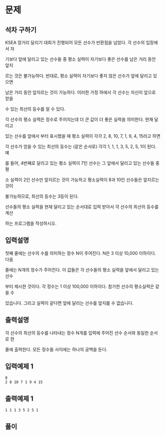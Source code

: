 # 문제

##  석차 구하기

KSEA 장거리 달리기 대회가 진행되어 모든 선수가 반환점을 넘었다. 각 선수의 입장에서 자

기보다 앞에 달리고 있는 선수들 중 평소 실력이 자기보다 좋은 선수를 남은 거리 동안 앞지

르는 것은 불가능하다. 반대로, 평소 실력이 자기보다 좋지 않은 선수가 앞에 달리고 있으면 

남은 거리 동안 앞지르는 것이 가능하다. 이러한 가정 하에서 각 선수는 자신이 앞으로 얻을 

수 있는 최선의 등수를 알 수 있다.

각 선수의 평소 실력은 정수로 주어지는데 더 큰 값이 더 좋은 실력을 의미한다. 현재 달리고 

있는 선수를 앞에서 부터 표시했을 때 평소 실력이 각각 2, 8, 10, 7, 1, 9, 4, 15라고 하면 

각 선수가 얻을 수 있는 최선의 등수는 (같은 순서로) 각각 1, 1, 1, 3, 5, 2, 5, 1이 된다. 예

를 들어, 4번째로 달리고 있는 평소 실력이 7인 선수는 그 앞에서 달리고 있는 선수들 중 평

소 실력이 2인 선수만 앞지르는 것이 가능하고 평소실력이 8과 10인 선수들은 앞지르는 것이 

불가능하므로, 최선의 등수는 3등이 된다.

선수들의 평소 실력을 현재 달리고 있는 순서대로 입력 받아서 각 선수의 최선의 등수를 계산

하는 프로그램을 작성하시오.


## 입력설명


첫째 줄에는 선수의 수를 의미하는 정수 N이 주어진다. N은 3 이상 10,000 이하이다. 다음 

줄에는 N개의 정수가 주어진다. 이 값들은 각 선수들의 평소 실력을 앞에서 달리고 있는 선수

부터 제시한 것이다. 각 정수는 1 이상 100,000 이하이다. 참가한 선수의 평소실력은 같을 수 

있습니다. 그리고 실력이 같다면 앞에 달리는 선수를 앞지를 수 없습니다.


## 출력설명
각 선수의 최선의 등수를 나타내는 정수 N개를 입력에 주어진 선수 순서와 동일한 순서로 한 

줄에 출력한다. 모든 정수들 사이에는 하나의 공백을 둔다.



## 입력예제 1

```
8
2 8 10 7 1 9 4 15
```



## 출력예제 1

```
1 1 1 3 5 2 5 1
```


## 풀이


```c++

```
